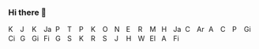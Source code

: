 ### Hi there 👋
<a href="https://www.android.com/"><img src="../main/icons/android.svg" alt="Kotlin" width="16" height="16"></a>&nbsp;
<a href="https://developer.android.com/jetpack/compose"><img src="../main/icons/jetpack_compose.svg" alt="Jetpack Compose" width="16" height="16"></a>&nbsp;
<a href="https://kotlinlang.org/"><img src="../main/icons/kotlin.svg" alt="Kotlin" width="16" height="16"></a>&nbsp;
<a href="https://www.java.com/en/"><img src="../main/icons/java.svg" alt="Java" width="16" height="16"></a>&nbsp;
<a href="https://www.python.org/"><img src="../main/icons/python.svg" alt="Python" width="16" height="16"></a>&nbsp;
<a href="https://www.tensorflow.org/"><img src="../main/icons/tensorflow.svg" alt="Tensorflow" width="16" height="16"></a>&nbsp;
<a href="https://pytorch.org/"><img src="../main/icons/pytorch.svg" alt="Pytorch" width="16" height="16"></a>&nbsp;
<a href="https://keras.io/"><img src="../main/icons/keras.svg" alt="Keras" width="16" height="16"></a>&nbsp;
<a href="https://opencv.org/"><img src="../main/icons/open_cv.svg" alt="OpenCV" width="16" height="16"></a>&nbsp;
<a href="https://nodejs.org/"><img src="../main/icons/node_js.svg" alt="Node.js" width="16" height="16"></a>&nbsp;
<a href="https://expressjs.com/"><img src="../main/icons/express_js.svg" alt="Express.js" width="16" height="16"></a>&nbsp;
<a href="https://react.dev/"><img src="../main/icons/react.svg" alt="React" width="16" height="16"></a>&nbsp;
<a href="https://www.mongodb.com/"><img src="../main/icons/mongo_db.svg" alt="MongoDB" width="16" height="16"></a>&nbsp;
<a href="https://en.wikipedia.org/wiki/HTML"><img src="../main/icons/html.svg" alt="HTML" width="16" height="16"></a>&nbsp;
<a href="https://en.wikipedia.org/wiki/JavaScript"><img src="../main/icons/javascript.svg" alt="JavaScript" width="16" height="16"></a>&nbsp;
<a href="https://en.wikipedia.org/wiki/CSS"><img src="../main/icons/css.svg" alt="CSS" width="16" height="16"></a>&nbsp;
<a href="https://www.arduino.cc/"><img src="../main/icons/arduino.svg" alt="Arduino" width="16" height="16"></a>&nbsp;
<a href="https://os.mbed.com/"><img src="../main/icons/arm.svg" alt="ARM" width="16" height="16"></a>&nbsp;
<a href="https://isocpp.org/about"><img src="../main/icons/c_plus_plus.svg" alt="C++" width="16" height="16"></a>&nbsp;
<a href="https://www.postgresql.org/"><img src="../main/icons/postgresql.svg" alt="PostgreSQL" width="16" height="16"></a>&nbsp;
<a href="https://git-scm.com/"><img src="../main/icons/git.svg" alt="Git" width="16" height="16"></a>&nbsp;
<a href="https://circleci.com/"><img src="../main/icons/circle_ci.svg" alt="CircleCI" width="16" height="16"></a>&nbsp;
<a href="https://go.dev/"><img src="../main/icons/go.svg" alt="Go" width="16" height="16"></a>&nbsp;
<a href="https://gin-gonic.com/"><img src="../main/icons/gin_gonic.svg" alt="Gin Gonic" width="16" height="16"></a>&nbsp;
<a href="https://gofiber.io/"><img src="../main/icons/fiber.svg" alt="Fiber" width="16" height="16"></a>&nbsp;
<a href="https://gorm.io/"><img src="../main/icons/gorm.svg" alt="GORM" width="16" height="16"></a>&nbsp;
<a href="https://www.sqlite.org/"><img src="../main/icons/sqlite.svg" alt="SQLite" width="16" height="16"></a>&nbsp;
<a href="https://insert-koin.io/"><img src="../main/icons/koin.svg" alt="Koin" width="16" height="16"></a>&nbsp;
<img src="../main/icons/rx_java.svg" alt="RXJava" width="16" height="16">&nbsp;
<img src="../main/icons/scikit_learn.svg" alt="Scikit Learn" width="16" height="16">&nbsp;
<img src="../main/icons/jupyter.svg" alt="Jupyter" width="16" height="16">&nbsp;
<img src="../main/icons/hapi.svg" alt="Hapi" width="16" height="16">&nbsp;
<img src="../main/icons/wordpress.svg" alt="Wordpress" width="16" height="16">&nbsp;
<img src="../main/icons/elementor.svg" alt="Elementor" width="16" height="16">&nbsp;
<img src="../main/icons/aws.svg" alt="AWS" width="16" height="16">&nbsp;
<img src="../main/icons/figma.svg" alt="Figma" width="16" height="16">&nbsp;

<!--
**ricky-kiva/ricky-kiva** is a ✨ _special_ ✨ repository because its `README.md` (this file) appears on your GitHub profile.

Here are some ideas to get you started:

- 🔭 I’m currently working on ...
- 🌱 I’m currently learning ...
- 👯 I’m looking to collaborate on ...
- 🤔 I’m looking for help with ...
- 💬 Ask me about ...
- 📫 How to reach me: ...
- 😄 Pronouns: ...
- ⚡ Fun fact: ...
-->
